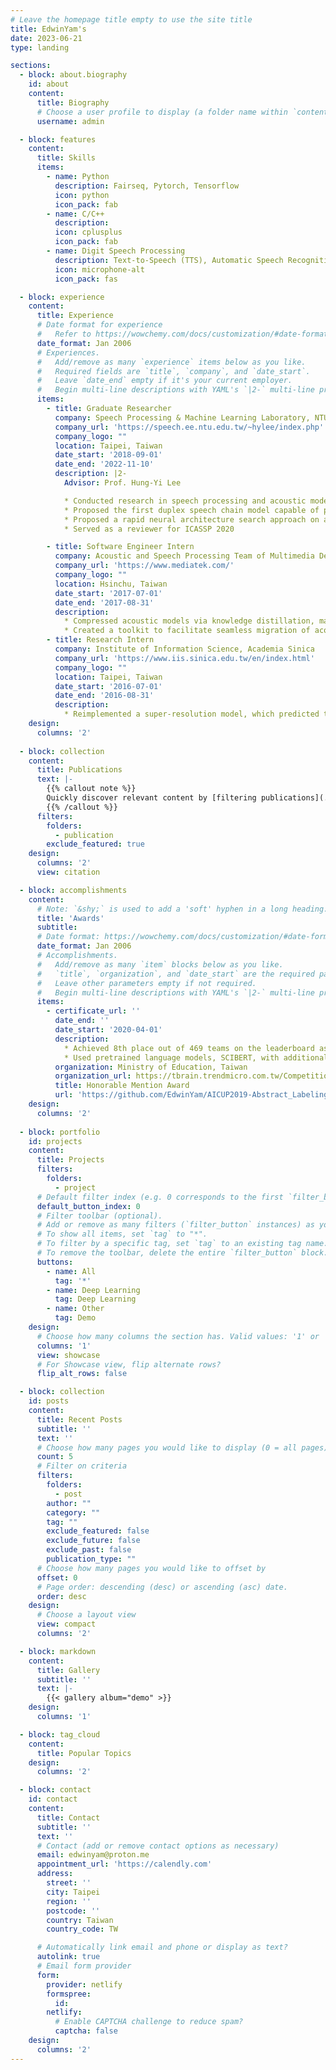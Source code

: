 ```yaml
---
# Leave the homepage title empty to use the site title
title: EdwinYam's
date: 2023-06-21
type: landing

sections:
  - block: about.biography
    id: about
    content:
      title: Biography
      # Choose a user profile to display (a folder name within `content/authors/`)
      username: admin

  - block: features
    content:
      title: Skills
      items:
        - name: Python
          description: Fairseq, Pytorch, Tensorflow 
          icon: python
          icon_pack: fab
        - name: C/C++
          description: 
          icon: cplusplus
          icon_pack: fab
        - name: Digit Speech Processing
          description: Text-to-Speech (TTS), Automatic Speech Recognition (ASR)
          icon: microphone-alt
          icon_pack: fas

  - block: experience
    content:
      title: Experience
      # Date format for experience
      #   Refer to https://wowchemy.com/docs/customization/#date-format
      date_format: Jan 2006
      # Experiences.
      #   Add/remove as many `experience` items below as you like.
      #   Required fields are `title`, `company`, and `date_start`.
      #   Leave `date_end` empty if it's your current employer.
      #   Begin multi-line descriptions with YAML's `|2-` multi-line prefix.
      items:
        - title: Graduate Researcher
          company: Speech Processing & Machine Learning Laboratory, NTU
          company_url: 'https://speech.ee.ntu.edu.tw/~hylee/index.php'
          company_logo: ""
          location: Taipei, Taiwan
          date_start: '2018-09-01'
          date_end: '2022-11-10'
          description: |2-
            Advisor: Prof. Hung-Yi Lee

            * Conducted research in speech processing and acoustic modeling utilizing deep learning techniques to explore novel topics
            * Proposed the first duplex speech chain model capable of performing Text‑to‑Speech and Automatic Speech Recognition simultaneously through the use of a single reversible network, enabling the effective use of supervision signals from both directions
            * Proposed a rapid neural architecture search approach on audio source separation that utilizes the positive correlation in performance shown between models with fixed rando mly weighted layers and their fully trained counterparts 
            * Served as a reviewer for ICASSP 2020

        - title: Software Engineer Intern
          company: Acoustic and Speech Processing Team of Multimedia Department, MediaTek
          company_url: 'https://www.mediatek.com/'
          company_logo: ""
          location: Hsinchu, Taiwan
          date_start: '2017-07-01'
          date_end: '2017-08-31'
          description:
            * Compressed acoustic models via knowledge distillation, maintaining a modest performance decline with 50% fewer parameters
            * Created a toolkit to facilitate seamless migration of acoustic models from Kaldi to Tensorflow, effectively reducing development time
        - title: Research Intern
          company: Institute of Information Science, Academia Sinica
          company_url: 'https://www.iis.sinica.edu.tw/en/index.html'
          company_logo: ""
          location: Taipei, Taiwan
          date_start: '2016-07-01'
          date_end: '2016-08-31'
          description:
            * Reimplemented a super‑resolution model, which predicted the residual between the original image and its super‑resolved counterpart
    design:
      columns: '2'
  
  - block: collection
    content:
      title: Publications
      text: |-
        {{% callout note %}}
        Quickly discover relevant content by [filtering publications](./publication/).
        {{% /callout %}}
      filters:
        folders:
          - publication
        exclude_featured: true
    design:
      columns: '2'
      view: citation

  - block: accomplishments
    content:
      # Note: `&shy;` is used to add a 'soft' hyphen in a long heading.
      title: 'Awards'
      subtitle:
      # Date format: https://wowchemy.com/docs/customization/#date-format
      date_format: Jan 2006
      # Accomplishments.
      #   Add/remove as many `item` blocks below as you like.
      #   `title`, `organization`, and `date_start` are the required parameters.
      #   Leave other parameters empty if not required.
      #   Begin multi-line descriptions with YAML's `|2-` multi-line prefix.
      items:
        - certificate_url: ''
          date_end: ''
          date_start: '2020-04-01'
          description: 
            * Achieved 8th place out of 469 teams on the leaderboard as team leader
            * Used pretrained language models, SCIBERT, with additional linear layers to perform sequential sentence classification
          organization: Ministry of Education, Taiwan
          organization_url: https://tbrain.trendmicro.com.tw/Competitions/Details/8
          title: Honorable Mention Award
          url: 'https://github.com/EdwinYam/AICUP2019-Abstract_Labeling'
    design:
      columns: '2'
  
  - block: portfolio
    id: projects
    content:
      title: Projects
      filters:
        folders:
          - project
      # Default filter index (e.g. 0 corresponds to the first `filter_button` instance below).
      default_button_index: 0
      # Filter toolbar (optional).
      # Add or remove as many filters (`filter_button` instances) as you like.
      # To show all items, set `tag` to "*".
      # To filter by a specific tag, set `tag` to an existing tag name.
      # To remove the toolbar, delete the entire `filter_button` block.
      buttons:
        - name: All
          tag: '*'
        - name: Deep Learning
          tag: Deep Learning
        - name: Other
          tag: Demo
    design:
      # Choose how many columns the section has. Valid values: '1' or '2'.
      columns: '1'
      view: showcase
      # For Showcase view, flip alternate rows?
      flip_alt_rows: false

  - block: collection
    id: posts
    content:
      title: Recent Posts
      subtitle: ''
      text: ''
      # Choose how many pages you would like to display (0 = all pages)
      count: 5
      # Filter on criteria
      filters:
        folders:
          - post
        author: ""
        category: ""
        tag: ""
        exclude_featured: false
        exclude_future: false
        exclude_past: false
        publication_type: ""
      # Choose how many pages you would like to offset by
      offset: 0
      # Page order: descending (desc) or ascending (asc) date.
      order: desc
    design:
      # Choose a layout view
      view: compact
      columns: '2'

  - block: markdown
    content:
      title: Gallery
      subtitle: ''
      text: |-
        {{< gallery album="demo" >}}
    design:
      columns: '1'

  - block: tag_cloud
    content:
      title: Popular Topics
    design:
      columns: '2'

  - block: contact
    id: contact
    content:
      title: Contact
      subtitle: ''
      text: ''
      # Contact (add or remove contact options as necessary)
      email: edwinyam@proton.me
      appointment_url: 'https://calendly.com'
      address:
        street: ''
        city: Taipei
        region: ''
        postcode: ''
        country: Taiwan
        country_code: TW

      # Automatically link email and phone or display as text?
      autolink: true
      # Email form provider
      form:
        provider: netlify
        formspree:
          id:
        netlify:
          # Enable CAPTCHA challenge to reduce spam?
          captcha: false
    design:
      columns: '2'
---
```

